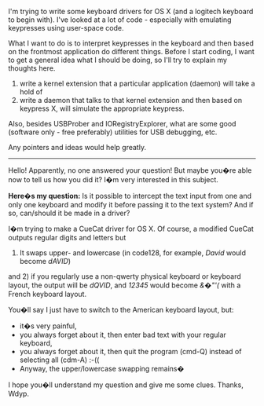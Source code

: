

I'm trying to write some keyboard drivers for OS X (and a logitech keyboard to begin with).  I've looked at a lot of code - especially with emulating keypresses using user-space code.  

What I want to do is to interpret keypresses in the keyboard and then based on the frontmost application do different things.  Before I start coding, I want to get a general idea what I should be doing, so I'll try to explain my thoughts here.

1) write a kernel extension that a particular application (daemon) will take a hold of
2) write a daemon that talks to that kernel extension and then based on keypress X, will simulate the appropriate keypress.

Also, besides USBProber and IORegistryExplorer, what are some good (software only - free preferably) utilities for USB debugging, etc.

Any pointers and ideas would help greatly.

----

Hello! Apparently, no one answered your question! But maybe you�re able now to tell us how you did it? I�m very interested in this subject.

**Here�s my question:** Is it possible to intercept the text input from one and only one keyboard and modify it before passing it to the text system? And if so, can/should it be made in a driver?

I�m trying to make a CueCat driver for OS X. Of course, a modified CueCat outputs regular digits and letters but

1) It swaps upper- and lowercase (in code128, for example, *David* would become *dAVID*)

and 2) if you regularly use a non-qwerty physical keyboard or keyboard layout, the output will be *dQVID*, and *12345* would become *&�"'(* with a French keyboard layout.

You�ll say I just have to switch to the American keyboard layout, but:

* it�s very painful,
* you always forget about it, then enter bad text with your regular keyboard,
* you always forget about it, then quit the program (cmd-Q) instead of selecting all (cdm-A) :-((
* Anyway, the upper/lowercase swapping remains�


I hope you�ll understand my question and give me some clues.
Thanks, Wdyp.

